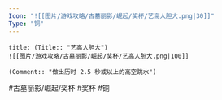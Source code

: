 ```yaml
---
Icon: "![[图片/游戏攻略/古墓丽影/崛起/奖杯/艺高人胆大.png|30]]"
Type: "铜"
---
```

```ad-common-bronze-trophy
title: (Title:: "艺高人胆大")
![[图片/游戏攻略/古墓丽影/崛起/奖杯/艺高人胆大.png|100]]

(Comment:: "做出历时 2.5 秒或以上的高空跳水")
```

#古墓丽影/崛起/奖杯 #奖杯 #铜
